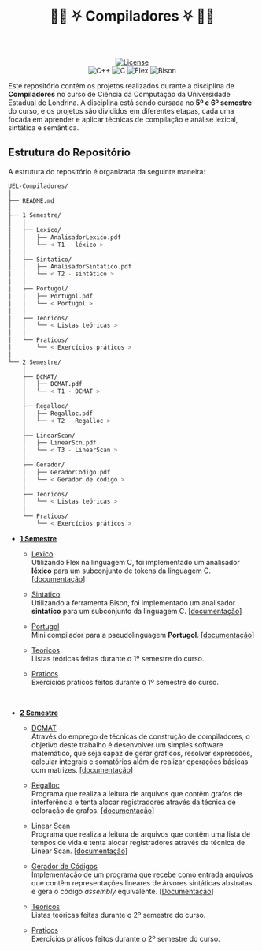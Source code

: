 <div align="center">
 <h1><b>🤘🏻 ⛧ Compiladores ⛧ 🤘🏻</b></h1><br><br>

 <a href="" target="_blank">![License](https://img.shields.io/badge/license-MIT-blue.svg)</a><br>
 ![C++](https://img.shields.io/badge/C%2B%2B-pink)
 ![C](https://img.shields.io/badge/C-grey)
 ![Flex](https://img.shields.io/badge/Flex-green)
 ![Bison](https://img.shields.io/badge/Bison-grey)
</div>

Este repositório contém os projetos realizados durante a disciplina de **Compiladores** no curso de Ciência da Computação da Universidade Estadual de Londrina. A disciplina está sendo cursada no **5º e 6º semestre** do curso, e os projetos são divididos em diferentes etapas, cada uma focada em aprender e aplicar técnicas de compilação e análise lexical, sintática e semântica.

## Estrutura do Repositório

A estrutura do repositório é organizada da seguinte maneira:
```bash
UEL-Compiladores/
│
├── README.md
│
├── 1 Semestre/
│   │
│   ├── Lexico/
│   │   ├── AnalisadorLexico.pdf
│   │   └── < T1 - léxico >
│   │
│   ├── Sintatico/
│   │   ├── AnalisadorSintatico.pdf
│   │   └── < T2 - sintático >
│   │
│   ├── Portugol/
│   │   ├── Portugol.pdf
│   │   └── < Portugol >
│   │
│   ├── Teoricos/
│   │   └── < Listas teóricas >
│   │
│   └── Praticos/
│       └── < Exercícios práticos >
│
└── 2 Semestre/
    │
    ├── DCMAT/
    │   ├── DCMAT.pdf
    │   └── < T1 - DCMAT >
    │
    ├── Regalloc/
    │   ├── Regalloc.pdf
    │   └── < T2 - Regalloc >
    │
    ├── LinearScan/
    │   ├── LinearScn.pdf
    │   └── < T3 - LinearScan >
    │
    ├── Gerador/
    │   ├── GeradorCodigo.pdf
    │   └── < Gerador de código >
    │
    ├── Teoricos/
    │   └── < Listas teóricas >
    │
    └── Praticos/
        └── < Exercícios práticos >
```


- **[1 Semestre](https://github.com/LuccaGiovane/UEL-Compiladores/tree/main/1%20Semestre)**
  
  - [Lexico](https://github.com/LuccaGiovane/UEL-Compiladores/tree/main/1%20Semestre/Lexico)
    <br>Utilizando Flex na linguagem C, foi implementado um analisador **léxico** para um subconjunto de tokens da linguagem C.
    [[documentação](https://github.com/LuccaGiovane/UEL-Compiladores/blob/main/1%20Semestre/Lexico/AnalisadorLexico.pdf)]
   
  - [Sintatico](https://github.com/LuccaGiovane/UEL-Compiladores/tree/main/1%20Semestre/Sintatico)
    <br>Utilizando a ferramenta Bison, foi implementado um analisador **sintatico** para um subconjunto da linguagem C.
    [[documentação](https://github.com/LuccaGiovane/UEL-Compiladores/blob/main/1%20Semestre/Sintatico/AnalisadorSintatico.pdf)]
    
  - [Portugol](https://github.com/LuccaGiovane/UEL-Compiladores/tree/main/1%20Semestre/Portugol)
    <br>Mini compilador para a pseudolinguagem **Portugol**.
    [[documentação](https://github.com/LuccaGiovane/UEL-Compiladores/blob/main/1%20Semestre/Portugol/T1%20-%20Portugol.pdf)]

  - [Teoricos](https://github.com/LuccaGiovane/UEL-Compiladores/tree/main/1%20Semestre/Teoricos)
    <br>Listas teóricas feitas durante o 1º semestre do curso.

  - [Praticos](https://github.com/LuccaGiovane/UEL-Compiladores/tree/main/1%20Semestre/Praticos)
    <br>Exercícios práticos feitos durante o 1º semestre do curso.

<br>

- **[2 Semestre](https://github.com/LuccaGiovane/UEL-Compiladores/tree/main/2%20Semestre)**
  
   - [DCMAT](https://github.com/LuccaGiovane/UEL-Compiladores/tree/main/2%20Semestre/DCMAT)
     <br>Através do emprego de técnicas de construção de compiladores, o objetivo deste trabalho é desenvolver um simples software matemático, que seja capaz de gerar gráficos,
     resolver expressões, calcular integrais e somatórios além de realizar operações básicas com matrizes.
     [[documentação](https://github.com/LuccaGiovane/UEL-Compiladores/blob/main/2%20Semestre/DCMAT/DCMAT.pdf)]
    
   - [Regalloc](https://github.com/LuccaGiovane/UEL-Compiladores/tree/main/2%20Semestre/Regalloc)
     <br>Programa que realiza a leitura de arquivos que contêm grafos de interferência e tenta alocar registradores através da técnica de coloração de grafos.
     [[documentação](https://github.com/LuccaGiovane/UEL-Compiladores/blob/main/2%20Semestre/Regalloc/T2%20-%20RegAlloc.pdf)]

   - [Linear Scan](https://github.com/LuccaGiovane/UEL-Compiladores/tree/main/2%20Semestre/LinearScan)
     <br>Programa que realiza a leitura de arquivos que contêm uma lista de tempos de vida e tenta alocar registradores através da técnica de Linear Scan.
     [[documentação](https://github.com/LuccaGiovane/UEL-Compiladores/blob/main/2%20Semestre/LinearScan/T3%20-%20LinearScan.pdf)]
 
   - [Gerador de Códigos](https://github.com/LuccaGiovane/UEL-Compiladores/tree/main/2%20Semestre/Gerador)
     <br>Implementação de um programa que recebe como entrada arquivos que contêm representações lineares de árvores sintáticas abstratas e gera o código *assembly* equivalente.
     [[Documentação](https://github.com/LuccaGiovane/UEL-Compiladores/blob/main/2%20Semestre/Gerador/GeradorCodigo.pdf)]
 
   - [Teoricos](https://github.com/LuccaGiovane/UEL-Compiladores/tree/main/2%20Semestre/Teoricos)
     <br>Listas teóricas feitas durante o 2º semestre do curso.
 
   - [Praticos](https://github.com/LuccaGiovane/UEL-Compiladores/tree/main/2%20Semestre/Praticos/Lista%2018)
     <br>Exercícios práticos feitos durante o 2º semestre do curso.


<br>
